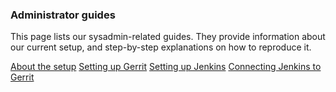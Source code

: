 ### Administrator guides

This page lists our sysadmin-related guides. They provide information about our current setup, and step-by-step explanations on how to reproduce it.

[About the setup](http://doc.slyris.eu/admin/aboutthesetup.html "About our current setup and tools")
[Setting up Gerrit](http://doc.slyris.eu/admin/setupgerrit.html)
[Setting up Jenkins](http://doc.slyris.eu/admin/setupgerrit.html)
[Connecting Jenkins to Gerrit](http://doc.slyris.eu/admin/jenkinsandgerrit.html)